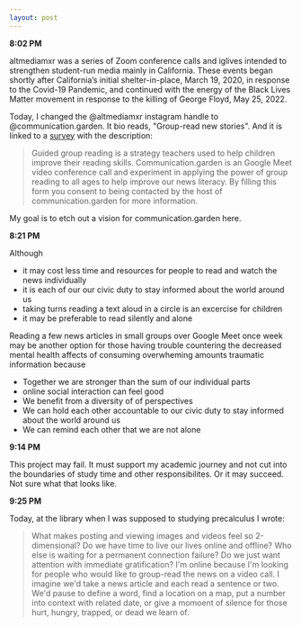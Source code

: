 ```yaml
---
layout: post 
---
```

**8:02 PM**

altmediamxr was a series of Zoom conference calls and iglives intended to strengthen student-run media mainly in California. These events began shortly after California’s initial shelter-in-place, March 19, 2020, in response to the Covid-19 Pandemic, and continued with the energy of the Black Lives Matter movement in response to the killing of George Floyd, May 25, 2022.

Today, I changed the @altmediamxr instagram handle to @communication.garden. It bio reads, "Group-read new stories". And it is linked to a [survey](https://docs.google.com/forms/d/e/1FAIpQLSdaSoI-hJuGuhv8uwtjC1vaVLSO) with the description:

>Guided group reading is a strategy teachers used to help children improve their reading skills. Communication.garden is an Google Meet video conference call and experiment in applying the power of group reading to all ages to help improve our news literacy. By filling this form you consent to being contacted by the host of communication.garden for more information.

My goal is to etch out a vision for communication.garden here. 

**8:21 PM**

Although 
- it may cost less time and resources for people to read and watch the news individually
- it is each of our our civic duty to stay informed about the world around us
- taking turns reading a text aloud in a circle is an excercise for children
- it may be preferable to read silently and alone

Reading a few news articles in small groups over Google Meet once week may be another option for those having trouble countering the decreased mental health affects of consuming overwheming amounts traumatic information because

- Together we are stronger than the sum of our individual parts
- online social interaction can feel good
- We benefit from a diversity of of perspectives
- We can hold each other accountable to our civic duty to stay informed about the world around us
- We can remind each other that we are not alone

**9:14 PM**

This project may fail. It must support my academic journey and not cut into the boundaries of study time and other responsibilites. Or it may succeed. Not sure what that looks like. 

**9:25 PM**

Today, at the library when I was supposed to studying precalculus I wrote:

> What makes posting and viewing images and videos feel so 2-dimensional? Do we have time to live our lives online and offline? Who else is waiting for a permanent connection failure? Do we just want attention with immediate gratification? I'm online because I'm looking for people who would like to group-read the news on a video call. I imagine we'd take a news article and each read a sentence or two. We'd pause to define a word, find a location on a map, put a number into context with related date, or give a momoent of silence for those hurt, hungry, trapped, or dead we learn of.



